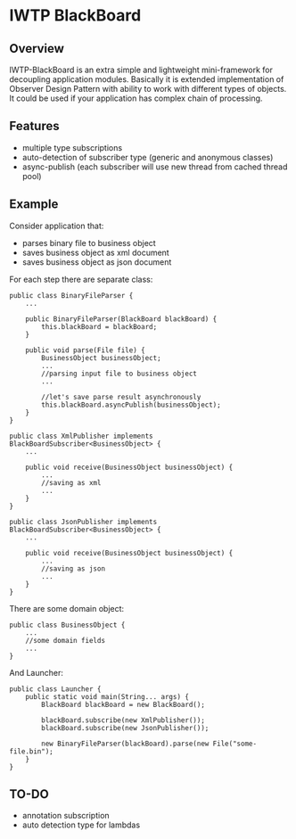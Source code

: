 IWTP BlackBoard
===============

Overview
--------
IWTP-BlackBoard is an extra simple and lightweight mini-framework for decoupling application modules. Basically it is 
extended implementation of Observer Design Pattern with ability to work with different types of objects. It could
be used if your application has complex chain of processing.

Features
--------

- multiple type subscriptions
- auto-detection of subscriber type (generic and anonymous classes)
- async-publish (each subscriber will use new thread from cached thread pool)

Example
-------
Consider application that:

 - parses binary file to business object
 - saves business object as xml document
 - saves business object as json document

For each step there are separate class:

    public class BinaryFileParser {
        ...
        
        public BinaryFileParser(BlackBoard blackBoard) {
            this.blackBoard = blackBoard;
        }
    
        public void parse(File file) {
            BusinessObject businessObject;
            ...
            //parsing input file to business object
            ...
        
            //let's save parse result asynchronously 
            this.blackBoard.asyncPublish(businessObject);
        }
    }
    
    public class XmlPublisher implements BlackBoardSubscriber<BusinessObject> {
        ...
        
        public void receive(BusinessObject businessObject) {
            ...
            //saving as xml
            ...
        }
    }
    
    public class JsonPublisher implements BlackBoardSubscriber<BusinessObject> {
        ...
        
        public void receive(BusinessObject businessObject) {
            ...
            //saving as json
            ...
        }
    }
    
There are some domain object:
    
    public class BusinessObject {
        ...
        //some domain fields
        ...
    }
    
And Launcher:
    
    public class Launcher {
        public static void main(String... args) {
            BlackBoard blackBoard = new BlackBoard();
            
            blackBoard.subscribe(new XmlPublisher());
            blackBoard.subscribe(new JsonPublisher());
            
            new BinaryFileParser(blackBoard).parse(new File("some-file.bin");
        }   
    }
    


TO-DO
-----

- annotation subscription
- auto detection type for lambdas